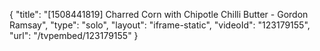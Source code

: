 {
    "title": "[1508441819] Charred Corn with Chipotle Chilli Butter - Gordon Ramsay",
    "type": "solo",
    "layout": "iframe-static",
    "videoId": "123179155",
    "url": "\/tvpembed\/123179155"
}